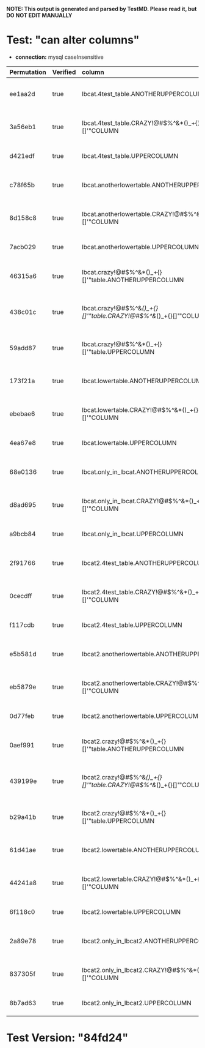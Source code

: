 **NOTE: This output is generated and parsed by TestMD. Please read it, but DO NOT EDIT MANUALLY**

# Test: "can alter columns" #

- **connection:** mysql caseInsensitive

| Permutation | Verified | column                                                              | newDefinition | OPERATIONS
| :---------- | :------- | :------------------------------------------------------------------ | :------------ | :------
| ee1aa2d     | true     | lbcat.4test_table.ANOTHERUPPERCOLUMN                                | int           | **plan**: ALTER TABLE `lbcat`.`4test_table` MODIFY `ANOTHERUPPERCOLUMN` int
| 3a56eb1     | true     | lbcat.4test_table.CRAZY!@#\$%^&*()_+{}[]'"COLUMN                    | int           | **plan**: ALTER TABLE `lbcat`.`4test_table` MODIFY `CRAZY!@#\$%^&*()_+{}[]'"COLUMN` int
| d421edf     | true     | lbcat.4test_table.UPPERCOLUMN                                       | int           | **plan**: ALTER TABLE `lbcat`.`4test_table` MODIFY `UPPERCOLUMN` int
| c78f65b     | true     | lbcat.anotherlowertable.ANOTHERUPPERCOLUMN                          | int           | **plan**: ALTER TABLE `lbcat`.`anotherlowertable` MODIFY `ANOTHERUPPERCOLUMN` int
| 8d158c8     | true     | lbcat.anotherlowertable.CRAZY!@#\$%^&*()_+{}[]'"COLUMN              | int           | **plan**: ALTER TABLE `lbcat`.`anotherlowertable` MODIFY `CRAZY!@#\$%^&*()_+{}[]'"COLUMN` int
| 7acb029     | true     | lbcat.anotherlowertable.UPPERCOLUMN                                 | int           | **plan**: ALTER TABLE `lbcat`.`anotherlowertable` MODIFY `UPPERCOLUMN` int
| 46315a6     | true     | lbcat.crazy!@#\$%^&*()_+{}[]'"table.ANOTHERUPPERCOLUMN              | int           | **plan**: ALTER TABLE `lbcat`.`crazy!@#\$%^&*()_+{}[]'"table` MODIFY `ANOTHERUPPERCOLUMN` int
| 438c01c     | true     | lbcat.crazy!@#\$%^&*()_+{}[]'"table.CRAZY!@#\$%^&*()_+{}[]'"COLUMN  | int           | **plan**: ALTER TABLE `lbcat`.`crazy!@#\$%^&*()_+{}[]'"table` MODIFY `CRAZY!@#\$%^&*()_+{}[]'"COLUMN` int
| 59add87     | true     | lbcat.crazy!@#\$%^&*()_+{}[]'"table.UPPERCOLUMN                     | int           | **plan**: ALTER TABLE `lbcat`.`crazy!@#\$%^&*()_+{}[]'"table` MODIFY `UPPERCOLUMN` int
| 173f21a     | true     | lbcat.lowertable.ANOTHERUPPERCOLUMN                                 | int           | **plan**: ALTER TABLE `lbcat`.`lowertable` MODIFY `ANOTHERUPPERCOLUMN` int
| ebebae6     | true     | lbcat.lowertable.CRAZY!@#\$%^&*()_+{}[]'"COLUMN                     | int           | **plan**: ALTER TABLE `lbcat`.`lowertable` MODIFY `CRAZY!@#\$%^&*()_+{}[]'"COLUMN` int
| 4ea67e8     | true     | lbcat.lowertable.UPPERCOLUMN                                        | int           | **plan**: ALTER TABLE `lbcat`.`lowertable` MODIFY `UPPERCOLUMN` int
| 68e0136     | true     | lbcat.only_in_lbcat.ANOTHERUPPERCOLUMN                              | int           | **plan**: ALTER TABLE `lbcat`.`only_in_lbcat` MODIFY `ANOTHERUPPERCOLUMN` int
| d8ad695     | true     | lbcat.only_in_lbcat.CRAZY!@#\$%^&*()_+{}[]'"COLUMN                  | int           | **plan**: ALTER TABLE `lbcat`.`only_in_lbcat` MODIFY `CRAZY!@#\$%^&*()_+{}[]'"COLUMN` int
| a9bcb84     | true     | lbcat.only_in_lbcat.UPPERCOLUMN                                     | int           | **plan**: ALTER TABLE `lbcat`.`only_in_lbcat` MODIFY `UPPERCOLUMN` int
| 2f91766     | true     | lbcat2.4test_table.ANOTHERUPPERCOLUMN                               | int           | **plan**: ALTER TABLE `lbcat2`.`4test_table` MODIFY `ANOTHERUPPERCOLUMN` int
| 0cecdff     | true     | lbcat2.4test_table.CRAZY!@#\$%^&*()_+{}[]'"COLUMN                   | int           | **plan**: ALTER TABLE `lbcat2`.`4test_table` MODIFY `CRAZY!@#\$%^&*()_+{}[]'"COLUMN` int
| f117cdb     | true     | lbcat2.4test_table.UPPERCOLUMN                                      | int           | **plan**: ALTER TABLE `lbcat2`.`4test_table` MODIFY `UPPERCOLUMN` int
| e5b581d     | true     | lbcat2.anotherlowertable.ANOTHERUPPERCOLUMN                         | int           | **plan**: ALTER TABLE `lbcat2`.`anotherlowertable` MODIFY `ANOTHERUPPERCOLUMN` int
| eb5879e     | true     | lbcat2.anotherlowertable.CRAZY!@#\$%^&*()_+{}[]'"COLUMN             | int           | **plan**: ALTER TABLE `lbcat2`.`anotherlowertable` MODIFY `CRAZY!@#\$%^&*()_+{}[]'"COLUMN` int
| 0d77feb     | true     | lbcat2.anotherlowertable.UPPERCOLUMN                                | int           | **plan**: ALTER TABLE `lbcat2`.`anotherlowertable` MODIFY `UPPERCOLUMN` int
| 0aef991     | true     | lbcat2.crazy!@#\$%^&*()_+{}[]'"table.ANOTHERUPPERCOLUMN             | int           | **plan**: ALTER TABLE `lbcat2`.`crazy!@#\$%^&*()_+{}[]'"table` MODIFY `ANOTHERUPPERCOLUMN` int
| 439199e     | true     | lbcat2.crazy!@#\$%^&*()_+{}[]'"table.CRAZY!@#\$%^&*()_+{}[]'"COLUMN | int           | **plan**: ALTER TABLE `lbcat2`.`crazy!@#\$%^&*()_+{}[]'"table` MODIFY `CRAZY!@#\$%^&*()_+{}[]'"COLUMN` int
| b29a41b     | true     | lbcat2.crazy!@#\$%^&*()_+{}[]'"table.UPPERCOLUMN                    | int           | **plan**: ALTER TABLE `lbcat2`.`crazy!@#\$%^&*()_+{}[]'"table` MODIFY `UPPERCOLUMN` int
| 61d41ae     | true     | lbcat2.lowertable.ANOTHERUPPERCOLUMN                                | int           | **plan**: ALTER TABLE `lbcat2`.`lowertable` MODIFY `ANOTHERUPPERCOLUMN` int
| 44241a8     | true     | lbcat2.lowertable.CRAZY!@#\$%^&*()_+{}[]'"COLUMN                    | int           | **plan**: ALTER TABLE `lbcat2`.`lowertable` MODIFY `CRAZY!@#\$%^&*()_+{}[]'"COLUMN` int
| 6f118c0     | true     | lbcat2.lowertable.UPPERCOLUMN                                       | int           | **plan**: ALTER TABLE `lbcat2`.`lowertable` MODIFY `UPPERCOLUMN` int
| 2a89e78     | true     | lbcat2.only_in_lbcat2.ANOTHERUPPERCOLUMN                            | int           | **plan**: ALTER TABLE `lbcat2`.`only_in_lbcat2` MODIFY `ANOTHERUPPERCOLUMN` int
| 837305f     | true     | lbcat2.only_in_lbcat2.CRAZY!@#\$%^&*()_+{}[]'"COLUMN                | int           | **plan**: ALTER TABLE `lbcat2`.`only_in_lbcat2` MODIFY `CRAZY!@#\$%^&*()_+{}[]'"COLUMN` int
| 8b7ad63     | true     | lbcat2.only_in_lbcat2.UPPERCOLUMN                                   | int           | **plan**: ALTER TABLE `lbcat2`.`only_in_lbcat2` MODIFY `UPPERCOLUMN` int

# Test Version: "84fd24" #